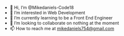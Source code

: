 - 👋 Hi, I’m @Mikedaniels-Code18
- 👀 I’m interested in Web Development
- 🌱 I’m currently learning to be a Front End Engineer
- 💞️ I’m looking to collaborate on nothing at the moment
- 📫 How to reach me at mikedaniels754@gmail.com

<!---
Mikedaniels-Code18/Mikedaniels-Code18 is a ✨ special ✨ repository because its `README.md` (this file) appears on your GitHub profile.
You can click the Preview link to take a look at your changes.
--->

